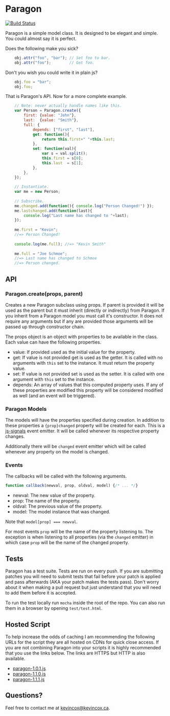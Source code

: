 # Paragon

[![Build Status](https://travis-ci.org/kevincox/paragon.js.svg?branch=master)](https://travis-ci.org/kevincox/paragon.js)

Paragon is a simple model class.  It is designed to be elegant and simple.  You
could almost say it is perfect.

Does the following make you sick?

```js
	obj.attr("foo", "bar"); // Set foo to bar.
	obj.attr("foo");        // Get foo.
```

Don't you wish you could write it in plain js?

```js
	obj.foo = "bar";
	obj.foo;
```

That is Paragon's API.  Now for a more complete example.

```js
	// Note: never actually handle names like this.
	var Person = Paragon.create({
		first: {value: "John"},
		last:  {value: "Smith"},
		full: {
			depends: ["first", "last"],
			get: function(){
				return this.first+" "+this.last;
			},
			set: function(val){
				var s = val.split();
				this.first = s[0];
				this.last  = s[1];
			},
		},
	});
	
	// Instantiate.
	var me = new Person;
	
	// Subscribe.
	me.changed.add(function(){ console.log("Person Changed!") });
	me.lastchanged.add(function(last){
		console.log("Last name has changed to "+last);
	});
	
	me.first = "Kevin";
	//=> Person Changed!
	
	console.log(me.full); //=> "Kevin Smith"
	
	me.full = "Joe Schmoe";
	//=> Last name has changed to Schmoe
	//=> Person changed.
```

## API

### Paragon.create(props, parent)

Creates a new Paragon subclass using props.  If parent is provided it will be
used as the parent but it must inherit (directly or indirectly) from Paragon.
If you inherit from a Paragon model you must call it's constructor.  It does not
require any arguments but if any are provided those arguments will be passed up
through constructor chain.

The props object is an object with properties to be available in the class.
Each value can have the following properties.

- value: If provided used as the initial value for the property.
- get: If value is not provided get is used as the getter.  It is called with
       no arguments with `this` set to the instance.  It must return the
       property value.
- set: If value is not provided set is used as the setter.  It is called with
       one argument with `this` set to the instance.
- depends: An array of values that this computed property uses.  If any of these
       properties are modified this property will be considered modified as
       well (and an event will be triggered).

### Paragon Models

The models will have the properties specified during creation.  In addition to
these properties a `{prop}changed` property will be created for each.  This is a
[js-signals](https://millermedeiros.github.io/js-signals/) event emitter.  It
will be called whenever its respective property changes.

Additionally there will be `changed` event emitter which will be called whenever
any property on the model is changed.

### Events

The callbacks will be called with the following arguments.

```js
function callback(newval, prop, oldval, model) {/* ... */}
```

- newval: The new value of the property.
- prop: The name of the property.
- oldval: The previous value of the property.
- model: The model instance that was changed.

Note that `model[prop] === newval`.

For most events `prop` will be the name of the property listening to.  The
exception is when listening to all properties (via the `changed` emitter) in
which case `prop` will be the name of the changed property.

## Tests

Paragon has a test suite.  Tests are run on every push.  If you are submitting
patches you will need to submit tests that fail before your patch is applied and
pass afterwards (AKA your patch makes the tests pass).  Don't worry about it
when making a pull request but just understand that you will need to add them
before it is accepted.

To run the test locally run `mocha` inside the root of the repo.  You can
also run them in a browser by opening `test/test.html`.

## Hosted Script

To help increase the odds of caching I am recommending the following URLs for
the script they are all hosted on CDNs for quick close access.  If you are not
combining Paragon into your scripts it is highly recommended that you use the
links below.  The links are HTTPS but HTTP is also available.

- [paragon-1.0.1.js](https://kevincox-cdn.appspot.com/Paragon-1.0.1.min.js)
- [paragon-1.1.0.js](https://kevincox-cdn.appspot.com/Paragon-1.1.0.min.js)
- [paragon-1.1.1.js](https://kevincox-cdn.appspot.com/Paragon-1.1.1.min.js)

## Questions?

Feel free to contact me at [kevincox@kevincox.ca](mailto:kevincox@kevincox.ca).
